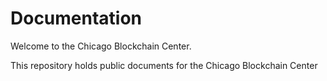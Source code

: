 # Documentation
Welcome to the Chicago Blockchain Center.

This repository holds public documents for the Chicago Blockchain Center

